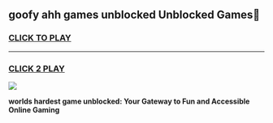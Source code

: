 
## goofy ahh games unblocked Unblocked Games👋
<h3>
<a href="https://premium.freeplayer.one?title=goofy_ahh_games_unblocked&ref=16F">CLICK TO PLAY</a></h3>
<hr>

<h3>
<a href="https://premium.freeplayer.one?title=goofy_ahh_games_unblocked&ref=16F">CLICK 2 PLAY</a>
  
</h3>

<a href="https://premium.freeplayer.one?title=goofy_ahh_games_unblocked&ref=16F/"><img src="https://clearcache.store/games.png"></a>


**worlds hardest game unblocked: Your Gateway to Fun and Accessible Online Gaming**
